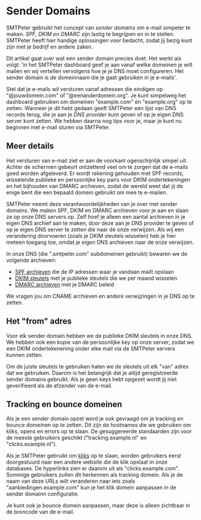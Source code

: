 # Sender Domains

SMTPeter gebruikt het concept van *sender domains* om e-mail simpeler te maken.
*SPF, DKIM en DMARC* zijn lastig te begrijpen en in te stellen. SMTPeter heeft
hier handige oplossingen voor bedacht, zodat jij bezig kunt zijn met je bedrijf 
en andere zaken.

Dit artikel gaat over wat een sender domain precies doet. Het werkt als 
volgt: 'in het SMTPeter dashboard geef je aan vanaf welke domeinen je 
wilt mailen en wij vertellen vervolgens hoe je je DNS moet configureren. 
Het sender domain is de domeinnaam die je gaat gebruiken in je e-mails'.

Stel dat je e-mails wil versturen vanaf adressen die eindigen op 
"@jouwdomein.com" of "@eenanderdomein.org". Je kunt simpelweg het 
dashboard gebruiken om domeinen "example.com" en "example.org" 
op te zetten. Wanneer je dit hebt gedaan geeft SMTPeter een lijst van 
DNS records terug, die je aan je *DNS provider* kunt geven of op je eigen 
DNS server kunt zetten. We hebben daarna nog tips voor je, maar je kunt 
nu beginnen met e-mail sturen via SMTPeter.


## Meer details

Het versturen van e-mail ziet er aan de voorkant ogenschijnlijk simpel uit. 
Achter de schermen gebeurt ontzettend veel om te zorgen dat de e-mails goed 
worden afgeleverd. Er wordt rekening gehouden met SPF records, wisselende 
publieke en persoonlijke key pairs voor DKIM ondertekeningen en het bijhouden 
van DMARC archieven, zodat de wereld weet dat jij de enige bent die een 
bepaald domein gebruikt om mee te e-mailen.

SMTPeter neemt deze verantwoordelijkheden van je over met sender domains.
We maken SPF, DKIM en DMARC archieven voor je aan en slaan ze op onze 
DNS servers op. Zelf hoef je alleen een aantal archieven in je eigen DNS 
archief aan te maken, door deze aan je DNS provider te geven of op je eigen 
DNS server te zetten die naar de onze verwijzen. Als wij een verandering 
doorvoeren (zoals je DKIM sleutels wisselen) heb je hier meteen toegang toe, 
omdat je eigen DNS archieven naar de onze verwijzen. 

In onze DNS (die ".smtpeter.com" subdomeinen gebruikt) bewaren we de volgende 
archieven:

* [SPF archieven](spf-validation "SPF email validatie - een korte introductie") die de IP adressen waar je vandaan mailt opslaan
* [DKIM sleutels](dkim-signing "E-mail ondertekenen met DKIM") met je publieke sleutels die we per maand wisselen
* [DMARC archieven](dmarc-deployment "DMARC deployment") met je DMARC beleid

We vragen jou om CNAME archieven en andere verwijzingen in je DNS op te 
zetten.

## Het "from" adres

Voor elk sender domain hebben we de publieke DKIM sleutels in onze DNS.
We hebben ook een kopie van de persoonlijke key op onze server, zodat we een 
DKIM ondertekenening onder elke mail via de SMTPeter servers kunnen zetten.

Om de juiste sleutels te gebruiken halen we de sleutels uit elk "van" adres
dat we gebruiken. Daarom is het belangrijk dat je altijd geregistreerde 
sender domains gebruikt. Als je geen keys hebt opgezet wordt jij niet 
geverifieerd als de afzender van de e-mail.

## Tracking en bounce domeinen

Als je een sender domain opzet word je ook gevraagd om je tracking en 
bounce domeinen op te zetten. Dit zijn de hostnames die we gebruiken om 
kliks, opens en errors op te slaan. De gesuggereerde standaarden zijn 
voor de meeste gebruikers geschikt ("tracking.example.nl" en 
"clicks.example.nl").

Als je SMTPeter gebruikt om [kliks](/statistics "Click en open tracking") op te slaan, worden gebruikers 
eerst doorgestuurd naar een andere website die de klik opslaat in onze databases. 
De hyperlinks zien er daarom uit als "clicks.example.com". Sommige 
gebruikers zullen dit herkennen als tracking domein. Als je de naam van 
deze URLs wilt veranderen naar iets zoals "aanbiedingen.example.com" 
kun je het klik domein aanpassen in de sender domainn configuratie.

Je kunt ook je bounce domein aanpassen, maar deze is alleen zichtbaar in 
de broncode van de e-mail.
